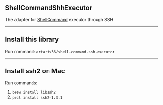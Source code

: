 ## ShellCommandShhExecutor

The adapter for [ShellCommand](https://github.com/ArtARTs36/ShellCommand) executor through SSH

---

## Install this library

Run command: `artarts36/shell-command-ssh-executor`

---

## Install ssh2 on Mac

Run commands:

1. `brew install libssh2`
2. `pecl install ssh2-1.3.1`
